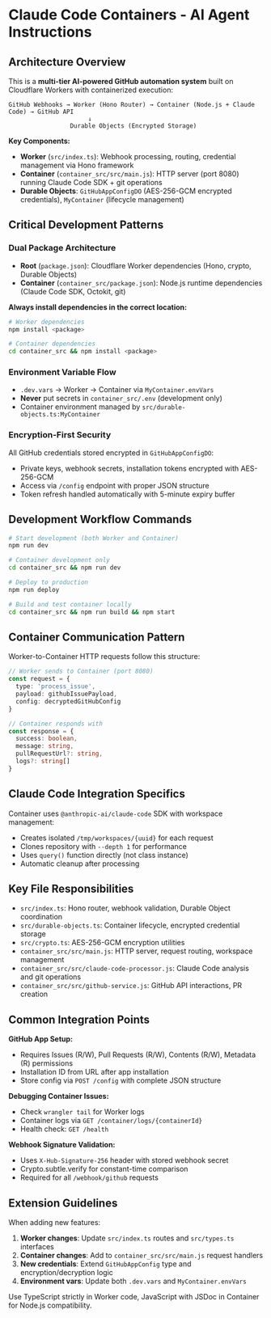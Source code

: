 # Claude Code Containers - AI Agent Instructions

## Architecture Overview

This is a **multi-tier AI-powered GitHub automation system** built on Cloudflare Workers with containerized execution:

```
GitHub Webhooks → Worker (Hono Router) → Container (Node.js + Claude Code) → GitHub API
                      ↓
                 Durable Objects (Encrypted Storage)
```

**Key Components:**
- **Worker** (`src/index.ts`): Webhook processing, routing, credential management via Hono framework
- **Container** (`container_src/src/main.js`): HTTP server (port 8080) running Claude Code SDK + git operations
- **Durable Objects**: `GitHubAppConfigDO` (AES-256-GCM encrypted credentials), `MyContainer` (lifecycle management)

## Critical Development Patterns

### Dual Package Architecture
- **Root** (`package.json`): Cloudflare Worker dependencies (Hono, crypto, Durable Objects)
- **Container** (`container_src/package.json`): Node.js runtime dependencies (Claude Code SDK, Octokit, git)

**Always install dependencies in the correct location:**
```bash
# Worker dependencies
npm install <package>

# Container dependencies  
cd container_src && npm install <package>
```

### Environment Variable Flow
- `.dev.vars` → Worker → Container via `MyContainer.envVars`
- **Never** put secrets in `container_src/.env` (development only)
- Container environment managed by `src/durable-objects.ts:MyContainer`

### Encryption-First Security
All GitHub credentials stored encrypted in `GitHubAppConfigDO`:
- Private keys, webhook secrets, installation tokens encrypted with AES-256-GCM
- Access via `/config` endpoint with proper JSON structure
- Token refresh handled automatically with 5-minute expiry buffer

## Development Workflow Commands

```bash
# Start development (both Worker and Container)
npm run dev

# Container development only
cd container_src && npm run dev

# Deploy to production
npm run deploy

# Build and test container locally
cd container_src && npm run build && npm start
```

## Container Communication Pattern

Worker-to-Container HTTP requests follow this structure:
```typescript
// Worker sends to Container (port 8080)
const request = {
  type: 'process_issue',
  payload: githubIssuePayload,
  config: decryptedGitHubConfig
}

// Container responds with
const response = {
  success: boolean,
  message: string,
  pullRequestUrl?: string,
  logs?: string[]
}
```

## Claude Code Integration Specifics

Container uses `@anthropic-ai/claude-code` SDK with workspace management:
- Creates isolated `/tmp/workspaces/{uuid}` for each request
- Clones repository with `--depth 1` for performance  
- Uses `query()` function directly (not class instance)
- Automatic cleanup after processing

## Key File Responsibilities

- `src/index.ts`: Hono router, webhook validation, Durable Object coordination
- `src/durable-objects.ts`: Container lifecycle, encrypted credential storage
- `src/crypto.ts`: AES-256-GCM encryption utilities
- `container_src/src/main.js`: HTTP server, request routing, workspace management
- `container_src/src/claude-code-processor.js`: Claude Code analysis and git operations  
- `container_src/src/github-service.js`: GitHub API interactions, PR creation

## Common Integration Points

**GitHub App Setup:**
- Requires Issues (R/W), Pull Requests (R/W), Contents (R/W), Metadata (R) permissions
- Installation ID from URL after app installation
- Store config via `POST /config` with complete JSON structure

**Debugging Container Issues:**
- Check `wrangler tail` for Worker logs
- Container logs via `GET /container/logs/{containerId}` 
- Health check: `GET /health`

**Webhook Signature Validation:**
- Uses `X-Hub-Signature-256` header with stored webhook secret
- Crypto.subtle.verify for constant-time comparison
- Required for all `/webhook/github` requests

## Extension Guidelines

When adding new features:
1. **Worker changes**: Update `src/index.ts` routes and `src/types.ts` interfaces
2. **Container changes**: Add to `container_src/src/main.js` request handlers
3. **New credentials**: Extend `GitHubAppConfig` type and encryption/decryption logic
4. **Environment vars**: Update both `.dev.vars` and `MyContainer.envVars`

Use TypeScript strictly in Worker code, JavaScript with JSDoc in Container for Node.js compatibility.
